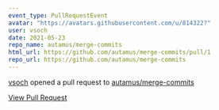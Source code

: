```yaml
---
event_type: PullRequestEvent
avatar: "https://avatars.githubusercontent.com/u/814322?"
user: vsoch
date: 2021-05-23
repo_name: autamus/merge-commits
html_url: https://github.com/autamus/merge-commits/pull/1
repo_url: https://github.com/autamus/merge-commits
---
```


<a href='https://github.com/vsoch' target='_blank'>vsoch</a> opened a pull request to <a href='https://github.com/autamus/merge-commits' target='_blank'>autamus/merge-commits</a>

<a href='https://github.com/autamus/merge-commits/pull/1' target='_blank'>View Pull Request</a>